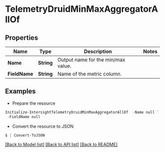 # TelemetryDruidMinMaxAggregatorAllOf
## Properties

Name | Type | Description | Notes
------------ | ------------- | ------------- | -------------
**Name** | **String** | Output name for the min/max value. | 
**FieldName** | **String** | Name of the metric column. | 

## Examples

- Prepare the resource
```powershell
Initialize-IntersightTelemetryDruidMinMaxAggregatorAllOf  -Name null `
 -FieldName null
```

- Convert the resource to JSON
```powershell
$ | Convert-ToJSON
```

[[Back to Model list]](../README.md#documentation-for-models) [[Back to API list]](../README.md#documentation-for-api-endpoints) [[Back to README]](../README.md)

